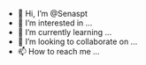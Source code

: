 - 👋 Hi, I’m @Senaspt
- 👀 I’m interested in ...
- 🌱 I’m currently learning ...
- 💞️ I’m looking to collaborate on ...
- 📫 How to reach me ...

<!---
Senaspt/Senaspt is a ✨ special ✨ repository because its `README.md` (this file) appears on your GitHub profile.
You can click the Preview link to take a look at your changes.
--->
